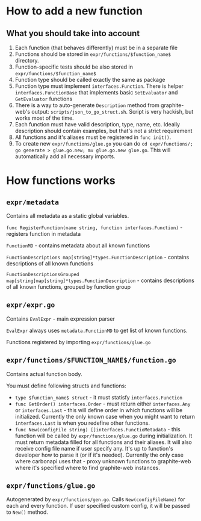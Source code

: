 How to add a new function
===

What you should take into account
---

1. Each function (that behaves differently) must be in a separate file
2. Functions should be stored in `expr/functions/$function_name$` directory.
3. Function-specific tests should be also stored in `expr/functions/$function_name$`
4. Function type should be called exactly the same as package
5. Function type must implement `interfaces.Function`. There is helper `interfaces.FunctionBase` that implements basic `SetEvaluator` and `GetEvaluator` functions
6. There is a way to auto-generate `Description` method from graphite-web's output: `scripts/json_to_go_struct.sh`. Script is very hackish, but works most of the time.
7. Each function must have valid description, type, name, etc. Ideally description should contain examples, but that's not a strict requirement
8. All functions and it's aliases must be registered in `func init()`.
9. To create new `expr/functions/glue.go` you can do `cd expr/functions/; go generate > glue.go.new; mv glue.go.new glue.go`. This will automatically add all necessary imports.

How functions works
===

`expr/metadata`
---
Contains all metadata as a static global variables.

`func RegisterFunction(name string, function interfaces.Function)` - registers function in metadata

`FunctionMD` - contains metadata about all known functions

`FunctionDescriptions map[string]*types.FunctionDescription` - contains descriptions of all known functions

`FunctionDescriptionsGrouped map[string]map[string]*types.FunctionDescription` - contains descriptions of all known functions, grouped by function group

`expr/expr.go`
---

Contains `EvalExpr` - main expression parser

`EvalExpr` always uses `metadata.FunctionMD` to get list of known functions.

Functions registered by importing `expr/functions/glue.go`

`expr/functions/$FUNCTION_NAME$/function.go`
---

Contains actual function body.

You must define following structs and functions:

* `type $function_name$ struct` - it must statisfy `interfaces.Function`
* `func GetOrder() interfaces.Order` - must return either `interfaces.Any` or `interfaces.Last` - this will define order in which functions will be initialized. Currently the only known case when you might want to return `interfaces.Last` is when you redefine other functions.
* `func New(configFile string) []interfaces.FunctioMetadata` - this function will be called by `expr/functions/glue.go` during initialization. It must return metadata filled for all functions and their aliases. It will also receive config file name if user specify any. It's up to function's developer how to parse it (or if it's needed). Currently the only case where carbonapi uses that - proxy unknown functions to graphite-web where it's specified where to find graphite-web instances.


`expr/functions/glue.go`
---

Autogenerated by `expr/functions/gen.go`. Calls `New(configFileName)` for each and every function. If user specified custom config, it will be passed to `New()` method.
